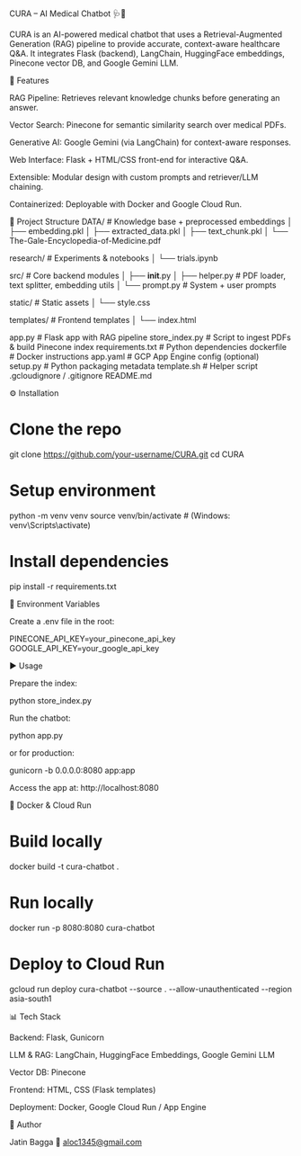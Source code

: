 CURA – AI Medical Chatbot 🩺🤖

CURA is an AI-powered medical chatbot that uses a Retrieval-Augmented Generation (RAG) pipeline to provide accurate, context-aware healthcare Q&A.
It integrates Flask (backend), LangChain, HuggingFace embeddings, Pinecone vector DB, and Google Gemini LLM.

🚀 Features

RAG Pipeline: Retrieves relevant knowledge chunks before generating an answer.

Vector Search: Pinecone for semantic similarity search over medical PDFs.

Generative AI: Google Gemini (via LangChain) for context-aware responses.

Web Interface: Flask + HTML/CSS front-end for interactive Q&A.

Extensible: Modular design with custom prompts and retriever/LLM chaining.

Containerized: Deployable with Docker and Google Cloud Run.

📂 Project Structure
DATA/                   # Knowledge base + preprocessed embeddings
│   ├── embedding.pkl
│   ├── extracted_data.pkl
│   ├── text_chunk.pkl
│   └── The-Gale-Encyclopedia-of-Medicine.pdf

research/               # Experiments & notebooks
│   └── trials.ipynb

src/                    # Core backend modules
│   ├── __init__.py
│   ├── helper.py       # PDF loader, text splitter, embedding utils
│   └── prompt.py       # System + user prompts

static/                 # Static assets
│   └── style.css

templates/              # Frontend templates
│   └── index.html

app.py                  # Flask app with RAG pipeline
store_index.py          # Script to ingest PDFs & build Pinecone index
requirements.txt        # Python dependencies
dockerfile              # Docker instructions
app.yaml                # GCP App Engine config (optional)
setup.py                # Python packaging metadata
template.sh             # Helper script
.gcloudignore / .gitignore
README.md

⚙️ Installation
# Clone the repo
git clone https://github.com/your-username/CURA.git
cd CURA

# Setup environment
python -m venv venv
source venv/bin/activate  # (Windows: venv\Scripts\activate)

# Install dependencies
pip install -r requirements.txt

🔑 Environment Variables

Create a .env file in the root:

PINECONE_API_KEY=your_pinecone_api_key
GOOGLE_API_KEY=your_google_api_key

▶️ Usage

Prepare the index:

python store_index.py


Run the chatbot:

python app.py


or for production:

gunicorn -b 0.0.0.0:8080 app:app


Access the app at: http://localhost:8080

🐳 Docker & Cloud Run
# Build locally
docker build -t cura-chatbot .

# Run locally
docker run -p 8080:8080 cura-chatbot

# Deploy to Cloud Run
gcloud run deploy cura-chatbot --source . --allow-unauthenticated --region asia-south1

📊 Tech Stack

Backend: Flask, Gunicorn

LLM & RAG: LangChain, HuggingFace Embeddings, Google Gemini LLM

Vector DB: Pinecone

Frontend: HTML, CSS (Flask templates)

Deployment: Docker, Google Cloud Run / App Engine

👤 Author

Jatin Bagga
📧 aloc1345@gmail.com
